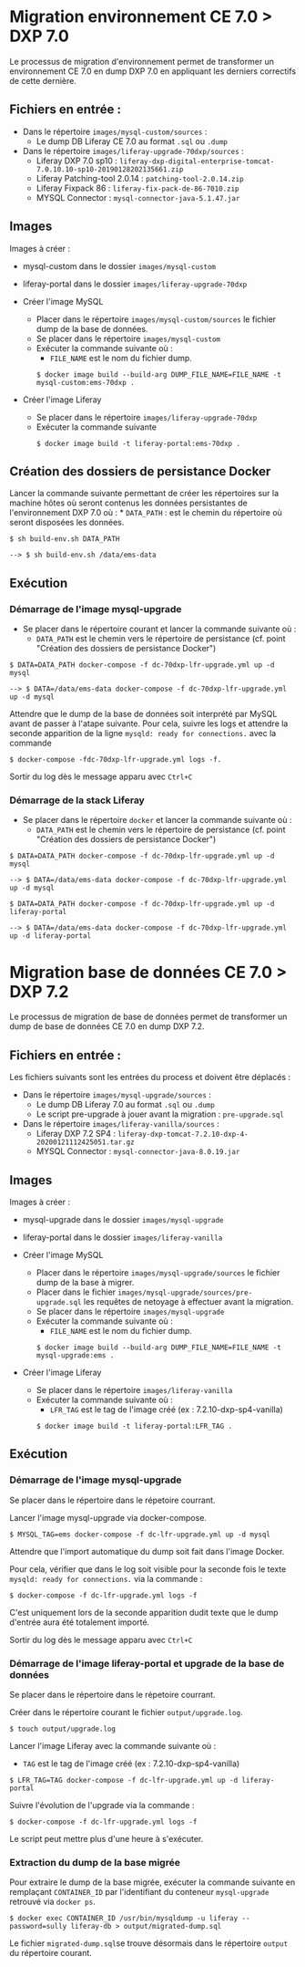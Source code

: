 # Migration environnement CE 7.0 > DXP 7.0

Le processus de migration d'environnement permet de transformer un environnement CE 7.0 en dump DXP 7.0 en appliquant les derniers correctifs de cette dernière.

## Fichiers en entrée :

* Dans le répertoire `images/mysql-custom/sources` :
    * Le dump DB Liferay CE 7.0 au format `.sql` ou `.dump`
* Dans le répertoire `images/liferay-upgrade-70dxp/sources` : 
    * Liferay DXP 7.0 sp10 : `liferay-dxp-digital-enterprise-tomcat-7.0.10.10-sp10-20190128202135661.zip`
    * Liferay Patching-tool 2.0.14 : `patching-tool-2.0.14.zip`
    * Liferay Fixpack 86 : `liferay-fix-pack-de-86-7010.zip`
    * MYSQL Connector : `mysql-connector-java-5.1.47.jar`

## Images

Images à créer :

* mysql-custom dans le dossier `images/mysql-custom`
* liferay-portal dans le dossier `images/liferay-upgrade-70dxp`

* Créer l'image MySQL
    * Placer dans le répertoire `images/mysql-custom/sources` le fichier dump de la base de données.
    * Se placer dans le répertoire `images/mysql-custom`
    * Exécuter la commande suivante où :
        * `FILE_NAME` est le nom du fichier dump.
        ```shell
        $ docker image build --build-arg DUMP_FILE_NAME=FILE_NAME -t mysql-custom:ems-70dxp .
        ```
* Créer l'image Liferay
    * Se placer dans le répertoire `images/liferay-upgrade-70dxp`
    * Exécuter la commande suivante
        ```shell
        $ docker image build -t liferay-portal:ems-70dxp .
        ```

## Création des dossiers de persistance Docker

Lancer la commande suivante permettant de créer les répertoires sur la machine hôtes où seront contenus les données persistantes de l'environnement DXP 7.0 où :
    * `DATA_PATH` : est le chemin du répertoire où seront disposées les données.

```shell
$ sh build-env.sh DATA_PATH

--> $ sh build-env.sh /data/ems-data
```

## Exécution

### Démarrage de l'image mysql-upgrade

* Se placer dans le répertoire courant et lancer la commande suivante où :
    * `DATA_PATH` est le chemin vers le répertoire de persistance (cf. point "Création des dossiers de persistance Docker")

```shell
$ DATA=DATA_PATH docker-compose -f dc-70dxp-lfr-upgrade.yml up -d mysql

--> $ DATA=/data/ems-data docker-compose -f dc-70dxp-lfr-upgrade.yml up -d mysql
```

Attendre que le dump de la base de données soit interprété par MySQL avant de passer à l'atape suivante.
Pour cela, suivre les logs et attendre la seconde apparition de la ligne `mysqld: ready for connections.` avec la commande 

```shell
$ docker-compose -fdc-70dxp-lfr-upgrade.yml logs -f.
```

Sortir du log dès le message apparu avec `Ctrl+C`

### Démarrage de la stack Liferay

* Se placer dans le répertoire `docker` et lancer la commande suivante où :
    * `DATA_PATH` est le chemin vers le répertoire de persistance (cf. point "Création des dossiers de persistance Docker")

```shell
$ DATA=DATA_PATH docker-compose -f dc-70dxp-lfr-upgrade.yml up -d mysql

--> $ DATA=/data/ems-data docker-compose -f dc-70dxp-lfr-upgrade.yml up -d mysql
```

```shell
$ DATA=DATA_PATH docker-compose -f dc-70dxp-lfr-upgrade.yml up -d liferay-portal

--> $ DATA=/data/ems-data docker-compose -f dc-70dxp-lfr-upgrade.yml up -d liferay-portal
```

# Migration base de données CE 7.0 > DXP 7.2

Le processus de migration de base de données permet de transformer un dump de base de données CE 7.0 en dump DXP 7.2.

## Fichiers en entrée :

Les fichiers suivants sont les entrées du process et doivent être déplacés :

* Dans le répertoire `images/mysql-upgrade/sources` :
    * Le dump DB Liferay 7.0 au format `.sql` ou `.dump` 
    * Le script pre-upgrade à jouer avant la migration : `pre-upgrade.sql`
* Dans le répertoire `images/liferay-vanilla/sources` : 
    * Liferay DXP 7.2 SP4 : `liferay-dxp-tomcat-7.2.10-dxp-4-20200121112425051.tar.gz`
    * MYSQL Connector : `mysql-connector-java-8.0.19.jar`

## Images

Images à créer :

* mysql-upgrade dans le dossier `images/mysql-upgrade`
* liferay-portal dans le dossier `images/liferay-vanilla`

* Créer l'image MySQL
    * Placer dans le répertoire `images/mysql-upgrade/sources` le fichier dump de la base à migrer.
    * Placer dans le fichier `images/mysql-upgrade/sources/pre-upgrade.sql` les requêtes de netoyage à effectuer avant la migration.
    * Se placer dans le répertoire `images/mysql-upgrade`
    * Exécuter la commande suivante où :
        * `FILE_NAME` est le nom du fichier dump.
        ```shell
        $ docker image build --build-arg DUMP_FILE_NAME=FILE_NAME -t mysql-upgrade:ems .
        ```
* Créer l'image Liferay
    * Se placer dans le répertoire `images/liferay-vanilla`
    * Exécuter la commande suivante où :
        * `LFR_TAG` est le tag de l'image créé (ex : 7.2.10-dxp-sp4-vanilla)
        ```shell
        $ docker image build -t liferay-portal:LFR_TAG .
        ```

## Exécution

### Démarrage de l'image mysql-upgrade

Se placer dans le répertoire dans le répetoire courrant.

Lancer l'image mysql-upgrade via docker-compose.

```shell
$ MYSQL_TAG=ems docker-compose -f dc-lfr-upgrade.yml up -d mysql
```

Attendre que l'import automatique du dump soit fait dans l'image Docker.

Pour cela, vérifier que dans le log soit visible pour la seconde fois le texte `mysqld: ready for connections.` via la commande :

```shell
$ docker-compose -f dc-lfr-upgrade.yml logs -f
```

C'est uniquement lors de la seconde apparition dudit texte que le dump d'entrée aura été totalement importé.

Sortir du log dès le message apparu avec `Ctrl+C`

### Démarrage de l'image liferay-portal et upgrade de la base de données

Se placer dans le répertoire dans le répetoire courrant.

Créer dans le répertoire courant le fichier `output/upgrade.log`.

```shell
$ touch output/upgrade.log
```

Lancer l'image Liferay avec la commande suivante où :
* `TAG` est le tag de l'image créé (ex : 7.2.10-dxp-sp4-vanilla)

```shell
$ LFR_TAG=TAG docker-compose -f dc-lfr-upgrade.yml up -d liferay-portal
```

Suivre l'évolution de l'upgrade via la commande :

```shell
$ docker-compose -f dc-lfr-upgrade.yml logs -f
```

Le script peut mettre plus d'une heure à s'exécuter.

### Extraction du dump de la base migrée

Pour extraire le dump de la base migrée, exécuter la commande suivante en remplaçant `CONTAINER_ID` par l'identifiant du conteneur `mysql-upgrade` retrouvé via `docker ps`.

```shell
$ docker exec CONTAINER_ID /usr/bin/mysqldump -u liferay --password=sully liferay-db > output/migrated-dump.sql
```

Le fichier `migrated-dump.sql`se trouve désormais dans le répertoire `output` du répertoire courant.